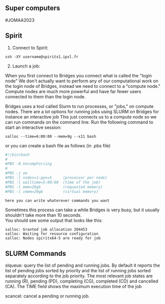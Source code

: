## Super computers
#JOMAA2023

## Spirit 

1. Connect to Spirit:
```
ssh -XY username@spiritx1.ipsl.fr
```

2. Launch a job:

When you first connect to Bridges you connect what is called the "login node" We don't actually want to perform any of our computational work on the login node of Bridges, instead we need to connect to a "compute node." Compute nodes are much more powerful and have far fewer users connected to them than the login node.

Bridges uses a tool called Slurm to run processes, or "jobs," on compute nodes. There are a lot options for running jobs using SLURM on Bridges for instance an interactive job This just connects us to a compute node so we can run commands on the command line. Run the following command to start an interactive session:

```
salloc --time=6:00:00 --mem=9g --x11 bash
```
or you can create a bash file as follows (in .pbs file)

```bash 
#!/bin/bash
#
#PBS -N UncompForcing
#
#PBS -j oe
#PBS -l nodes=1:ppn=5     (processor per node)
#PBS -l walltime=5:00:00  (time of the job)
#PBS -l mem=20gb          (requested memory)
#PBS -l vmem=20gb         (virtual memory)

here you can write whaterever commands you want

```
Sometimes this process can take a while Bridges is very busy, but it usually shouldn't take more than 10 seconds. 
<br>You should see some output that looks like this:

```consule
salloc: Granted job allocation 204453
salloc: Waiting for resource configuration
salloc: Nodes spiritx64-5 are ready for job
```

## SLURM Commands
slqueue: query the list of pending and running jobs. By default it reports the list of pending jobs sorted by priority and the list of running jobs sorted separately according to the job priority. The most relevant job states are running (R), pending (PD), completing (CG), completed (CD) and cancelled (CA). The TIME field shows the maximum execution time of the job

scancel: cancel a pending or running job.
